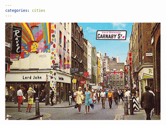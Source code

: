 ```yaml
---
categories: cities
---
```


![londoncarnaby2](https://raw.githubusercontent.com/muneer78/muneer78.github.io/master/images/London2.jpg)



